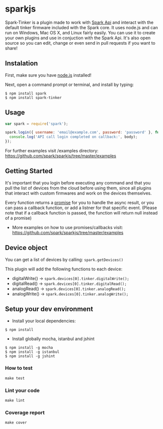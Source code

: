 sparkjs
=======

Spark-Tinker is a plugin made to work with [Spark Api](https://github.com/spark/spark-tinker)
and interact with the default tinker firmware included with the Spark core.
It uses node.js and can run on Windows, Mac OS X, and Linux fairly easily.
You can use it to create your own plugins and use in conjuction with the Spark Api.
It's also open source so you can edit, change or even send in pull requests if you want to share!

## Instalation

First, make sure you have [node.js](http://nodejs.org/) installed!

Next, open a command prompt or terminal, and install by typing:

```shell
$ npm install spark
$ npm install spark-tinker
```

## Usage

```javascript
var spark = require('spark');

spark.login({ username: 'email@example.com', password: 'password' }, function(err, body) {
  console.log('API call login completed on callback:', body);
});
```

For further examples visit /examples directory: https://github.com/spark/sparkjs/tree/master/examples

## Getting Started

It's important that you login before executing any command and that you pull the list of devices from the cloud
before using them, since all plugins that interact with custom firmwares and work on the devices themselves.

Every function returns a [promise](http://promisesaplus.com/) for you to handle the async result,
or you can pass a callback function, or add a listner for that specific event.
(Please note that if a callback function is passed, the function will return null instead of a promise)

* More examples on how to use promises/callbacks visit: https://github.com/spark/sparkjs/tree/master/examples

## Device object

You can get a list of devices by calling: `spark.getDevices()`

This plugin will add the following functions to each device:

* digitalWrite() -> `spark.devices[0].tinker.digitalWrite();`
* digitalRead() -> `spark.devices[0].tinker.digitalRead();`
* analogRead() -> `spark.devices[0].tinker.analogRead();`
* analogWrite() -> `spark.devices[0].tinker.analogWrite();`

## Setup your dev environment

* Install your local dependencies:

```shell
$ npm install
```

* Install globally mocha, istanbul and jshint

```shell
$ npm install -g mocha
$ npm install -g istanbul
$ npm install -g jshint
```

### How to test

`make test`

### Lint your code

`make lint`

### Coverage report

`make cover`
